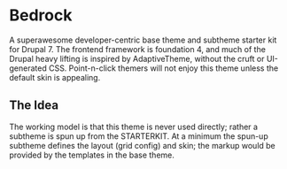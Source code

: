 Bedrock
=======
A superawesome developer-centric base theme and subtheme starter kit for Drupal 7. The frontend framework is foundation 4, and much of the Drupal heavy lifting is inspired by AdaptiveTheme, without the cruft or UI-generated CSS. Point-n-click themers will not enjoy this theme unless the default skin is appealing.

## The Idea
The working model is that this theme is never used directly; rather a subtheme is spun up from the STARTERKIT. At a minimum the spun-up subtheme defines the layout (grid config) and skin; the markup would be provided by the templates in the base theme.
